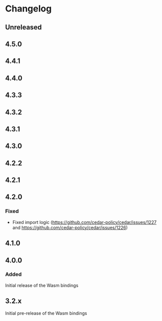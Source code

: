 # Changelog

## Unreleased

## 4.5.0

## 4.4.1

## 4.4.0

## 4.3.3

## 4.3.2

## 4.3.1

## 4.3.0

## 4.2.2

## 4.2.1

## 4.2.0

### Fixed
- Fixed import logic (https://github.com/cedar-policy/cedar/issues/1227
  and https://github.com/cedar-policy/cedar/issues/1226)

## 4.1.0

## 4.0.0

### Added

Initial release of the Wasm bindings

## 3.2.x

Initial pre-release of the Wasm bindings
